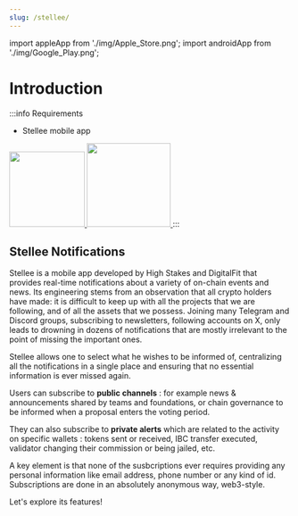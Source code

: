 ```yaml
---
slug: /stellee/
---
```

import appleApp from './img/Apple_Store.png';
import androidApp from './img/Google_Play.png';

# Introduction

:::info Requirements
* Stellee mobile app

<a href="https://apps.apple.com/fr/app/myapp/id6474763944" target="_blank" rel="noopener noreferrer">
  <img src={appleApp} width="135" />
</a>
<a href="https://play.google.com/store/apps/details?id=com.digitalfit.stellee" target="_blank" rel="noopener noreferrer">
  <img src={androidApp} width="150" />
</a>
:::

## Stellee Notifications

Stellee is a mobile app developed by High Stakes and DigitalFit that provides real-time notifications about a variety of on-chain events and news.
Its engineering stems from an observation that all crypto holders have made: it is difficult to keep up with all the projects that we are following, and of all the assets that we possess.
Joining many Telegram and Discord groups, subscribing to newsletters, following accounts on X, only leads to drowning in dozens of notifications that are mostly irrelevant to the point of missing the important ones.

Stellee allows one to select what he wishes to be informed of, centralizing all the notifications in a single place and ensuring that no essential information is ever missed again. 

Users can subscribe to **public channels** : for example news & announcements shared by teams and foundations, or chain governance to be informed when a proposal enters the voting period.

They can also subscribe to **private alerts** which are related to the activity on specific wallets : tokens sent or received, IBC transfer executed, validator changing their commission or being jailed, etc.

A key element is that none of the susbcriptions ever requires providing any personal information like email address, phone number or any kind of id. Subscriptions are done in an absolutely anonymous way, web3-style.

Let's explore its features!
